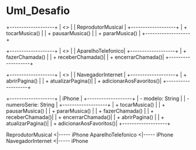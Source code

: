 # Uml_Desafio

+-------------------+
| <<interface>>     |
| ReprodutorMusical |
+-------------------+
| + tocarMusica()   |
| + pausarMusica()  |
| + pararMusica()   |
+-------------------+

+-------------------+
| <<interface>>     |
| AparelhoTelefonico|
+-------------------+
| + fazerChamada()  |
| + receberChamada()|
| + encerrarChamada()|
+-------------------+

+-------------------+
| <<interface>>     |
| NavegadorInternet |
+-------------------+
| + abrirPagina()   |
| + atualizarPagina()|
| + adicionarAosFavoritos()|
+-------------------+

+-------------------+
| iPhone            |
+-------------------+
| - modelo: String  |
| - numeroSerie: String |
+-------------------+
| + tocarMusica()   |
| + pausarMusica()  |
| + pararMusica()   |
| + fazerChamada()  |
| + receberChamada()|
| + encerrarChamada()|
| + abrirPagina()   |
| + atualizarPagina()|
| + adicionarAosFavoritos()|
+-------------------+

ReprodutorMusical <|----- iPhone
AparelhoTelefonico <|----- iPhone
NavegadorInternet <|----- iPhone

